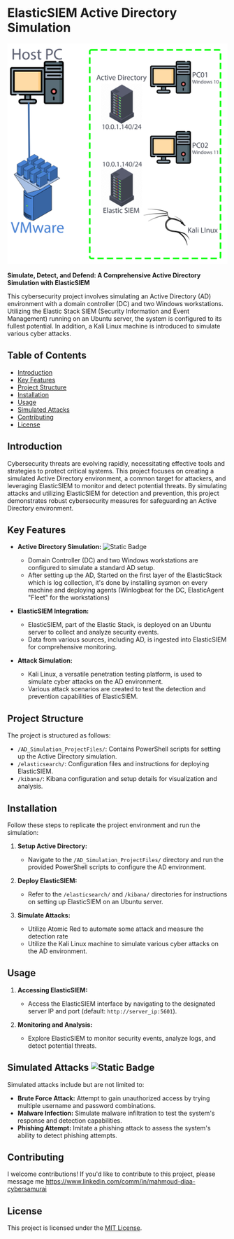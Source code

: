 # ElasticSIEM Active Directory Simulation

![Project Image](https://github.com/ma7mouddiaa/SIEM-Detection-ActiveDirectory-Playground/blob/main/Untitled-1.png)

**Simulate, Detect, and Defend: A Comprehensive Active Directory Simulation with ElasticSIEM**

This cybersecurity project involves simulating an Active Directory (AD) environment with a domain controller (DC) and two Windows workstations. Utilizing the Elastic Stack SIEM (Security Information and Event Management) running on an Ubuntu server, the system is configured to its fullest potential. In addition, a Kali Linux machine is introduced to simulate various cyber attacks.

## Table of Contents

- [Introduction](#introduction)
- [Key Features](#key-features)
- [Project Structure](#project-structure)
- [Installation](#installation)
- [Usage](#usage)
- [Simulated Attacks](#simulated-attacks)
- [Contributing](#contributing)
- [License](#license)

## Introduction

Cybersecurity threats are evolving rapidly, necessitating effective tools and strategies to protect critical systems. This project focuses on creating a simulated Active Directory environment, a common target for attackers, and leveraging ElasticSIEM to monitor and detect potential threats. By simulating attacks and utilizing ElasticSIEM for detection and prevention, this project demonstrates robust cybersecurity measures for safeguarding an Active Directory environment.

## Key Features

- **Active Directory Simulation:** ![Static Badge](https://img.shields.io/badge/Active_Directory_Building-blue)
  - Domain Controller (DC) and two Windows workstations are configured to simulate a standard AD setup.
  - After setting up the AD, Started on the first layer of the ElasticStack which is log collection, it's done by installing sysmon on every machine and deploying agents (Winlogbeat for the DC, ElasticAgent "Fleet" for the workstations)

- **ElasticSIEM Integration:**
  - ElasticSIEM, part of the Elastic Stack, is deployed on an Ubuntu server to collect and analyze security events.
  - Data from various sources, including AD, is ingested into ElasticSIEM for comprehensive monitoring.

- **Attack Simulation:**
  - Kali Linux, a versatile penetration testing platform, is used to simulate cyber attacks on the AD environment.
  - Various attack scenarios are created to test the detection and prevention capabilities of ElasticSIEM.

## Project Structure

The project is structured as follows:

- `/AD_Simulation_ProjectFiles/`: Contains PowerShell scripts for setting up the Active Directory simulation.
- `/elasticsearch/`: Configuration files and instructions for deploying ElasticSIEM.
- `/kibana/`: Kibana configuration and setup details for visualization and analysis.

## Installation

Follow these steps to replicate the project environment and run the simulation:

1. **Setup Active Directory:**
   - Navigate to the `/AD_Simulation_ProjectFiles/` directory and run the provided PowerShell scripts to configure the AD environment.

2. **Deploy ElasticSIEM:**
   - Refer to the `/elasticsearch/` and `/kibana/` directories for instructions on setting up ElasticSIEM on an Ubuntu server.

3. **Simulate Attacks:**
   - Utilize Atomic Red to automate some attack and measure the detection rate
   - Utilize the Kali Linux machine to simulate various cyber attacks on the AD environment.

## Usage

1. **Accessing ElasticSIEM:**
   - Access the ElasticSIEM interface by navigating to the designated server IP and port (default: `http://server_ip:5601`).

2. **Monitoring and Analysis:**
   - Explore ElasticSIEM to monitor security events, analyze logs, and detect potential threats.

## Simulated Attacks ![Static Badge](https://img.shields.io/badge/Atomic_Red-Kali_linux-red)

Simulated attacks include but are not limited to:

- **Brute Force Attack:** Attempt to gain unauthorized access by trying multiple username and password combinations.
- **Malware Infection:** Simulate malware infiltration to test the system's response and detection capabilities.
- **Phishing Attempt:** Imitate a phishing attack to assess the system's ability to detect phishing attempts.

## Contributing

I welcome contributions! If you'd like to contribute to this project, please message me https://www.linkedin.com/comm/in/mahmoud-diaa-cybersamurai

## License

This project is licensed under the [MIT License](LICENSE).
